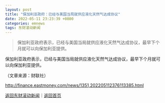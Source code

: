 ```yaml
---
layout: post
title: "保加利亚政府：已经与美国当局就供应液化天然气达成协议"
date: 2022-05-11 23:23:39 +0800
categories: emnews
tags: 东财滚动新闻
---
```

> 保加利亚政府表示，已经与美国当局就供应液化天然气达成协议，最早下个月就可以向保加利亚提供。

<p>保加利亚政府表示，已经与美国当局就供应液化天然气达成协议，最早下个月就可以向保加利亚提供。</p><p class="em_media">（文章来源：财联社）</p>

<http://finance.eastmoney.com/news/1351,202205112376113385.html>

[返回东财滚动新闻](//finews.withounder.com/emnews/)｜[返回首页](//finews.withounder.com/)